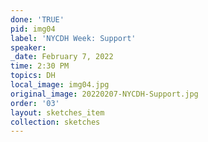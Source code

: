 ```yaml
---
done: 'TRUE'
pid: img04
label: 'NYCDH Week: Support'
speaker:
_date: February 7, 2022
time: 2:30 PM
topics: DH
local_image: img04.jpg
original_image: 20220207-NYCDH-Support.jpg
order: '03'
layout: sketches_item
collection: sketches
---
```

